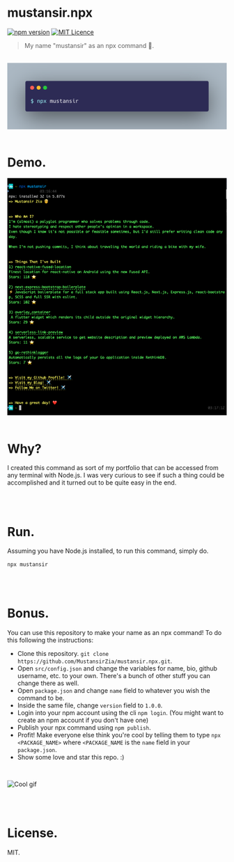 # mustansir.npx

[![npm version](https://badge.fury.io/js/mustansir.svg)](https://badge.fury.io/js/mustansir.npx)
[![MIT Licence](https://badges.frapsoft.com/os/mit/mit.svg?v=103)](https://opensource.org/licenses/mit-license.php)

> My name "mustansir" as an npx command 🚀.

<br />

<img src="https://github.com/MustansirZia/mustansir.npx/raw/main/assets/cover.png" />

<br />
<br />

# Demo.

<img src="https://github.com/MustansirZia/mustansir.npx/raw/main/assets/terminal.png" />

<br />
<br />

# Why?

I created this command as sort of my portfolio that can be accessed from any terminal with Node.js. I was very curious to see if such a thing could be accomplished and it turned out to be quite easy in the end.

<br />
<br />

# Run.

Assuming you have Node.js installed, to run this command, simply do.

```sh
npx mustansir
```

<br />
<br />

# Bonus.

You can use this repository to make your name as an npx command! To do this following the instructions:

-   Clone this repository. `git clone https://github.com/MustansirZia/mustansir.npx.git`.
-   Open `src/config.json` and change the variables for name, bio, github username, etc. to your own. There's a bunch of other stuff you can change there as well.
-   Open `package.json` and change `name` field to whatever you wish the command to be.
-   Inside the same file, change `version` field to `1.0.0`.
-   Login into your npm account using the cli `npm login`. (You might want to create an npm account if you don't have one)
-   Publish your npx command using `npm publish`.
-   Profit! Make everyone else think you're cool by telling them to type `npx <PACKAGE_NAME>` where `<PACKAGE_NAME` is the `name` field in your `package.json`.
-   Show some love and star this repo. :)

<br />

![Cool gif](https://media.giphy.com/media/62PP2yEIAZF6g/giphy.gif)

<br />
<br />

# License.

MIT.
